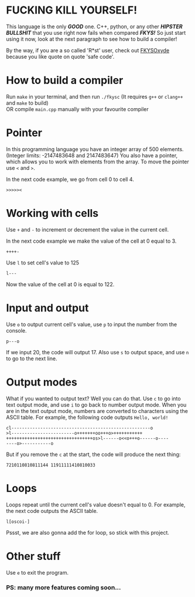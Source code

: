 # FUCKING KILL YOURSELF!
This language is the only ***GOOD*** one. C++, python, or any other ***HIPSTER BULLSHIT*** that you use right now fails when compared ***FKYS!*** So just start using it now, look at the next paragraph to see how to build a compiler!

By the way, if you are a so called 'R*st' user, check out [FKYSOxyde](https://github.com/ognevnydemon/fkys-rs) because you like quote on quote 'safe code'.

# How to build a compiler
Run `make` in your terminal, and then run `./fkysc`
(It requires `g++` or `clang++` and `make` to build)  
OR compile `main.cpp` manually with your favourite compiler

# Pointer
In this programming language you have an integer array of 500 elements. (Integer limits: -2147483648 and 2147483647) You also have a pointer, which allows you to work with elements from the array. To move the pointer use `<` and `>`.

In the next code example, we go from cell 0 to cell 4.
```
>>>>><
```
# Working with cells

Use `+` and `-` to increment or decrement the value in the current cell.

In the next code example we make the value of the cell at 0 equal to 3.
```
++++-
```

Use `l` to set cell's value to 125

```
l---
```
 Now the value of the cell at 0 is equal to 122.

# Input and output

Use `o` to output current cell's value, use `p` to input the number from the console.

```
p---o
```
If we input 20, the code will output 17.
Also use `s` to output space, and use `n` to go to the next line.

# Output modes

What if you wanted to output text? Well you can do that. Use `c` to go into text output mode, and use `i` to go back to number output mode.
When you are in the text output mode, numbers are converted to characters using the ASCII table.
For example, the following code outputs `Hello, world!`

```
cl-----------------------------------------------------o
>l------------------------o+++++++oo+++o>+++++++++++
+++++++++++++++++++++++++++++++++os>l------o<<o+++o------o----
----o>-----------o
```

But if you remove the `c` at the start, the code will produce the next thing:
```
7210110810811144 11911111410810033
``` 

# Loops
Loops repeat until the current cell's value doesn't equal to 0.
For example, the next code outputs the ASCII table.
```
l[oscoi-]
```
Pssst, we are also gonna add the for loop, so stick with this project.

# Other stuff
Use `e` to exit the program.

### PS: many more features coming soon...
